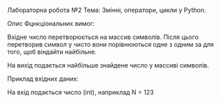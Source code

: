 Лабораторна робота №2
Тема: Змінні, оператори, цикли у Python.

Опис Фцнкціональних вимог:

Вхідне число перетворюється на массив символів. Після цього перетворив символ у чисто вони порівнюються одне з одним за для того, щоб віндайти найбільне.

На вихід подається найбільше знайдене число у массиві символів.

Приклад вхідних даних:

На вхід подається число (int), наприклад N = 123
